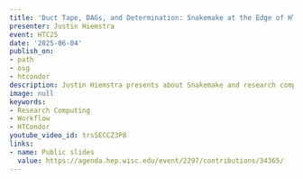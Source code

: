 ```yaml
---
title: 'Duct Tape, DAGs, and Determination: Snakemake at the Edge of HTCondor'
presenter: Justin Hiemstra
event: HTC25
date: '2025-06-04'
publish_on:
- path
- osg
- htcondor
description: Justin Hiemstra presents about Snakemake and research computing workflows
image: null
keywords:
- Research Computing
- Workflow
- HTCondor
youtube_video_id: trsSECCZ3P8
links:
- name: Public slides
  value: https://agenda.hep.wisc.edu/event/2297/contributions/34365/
---
```

